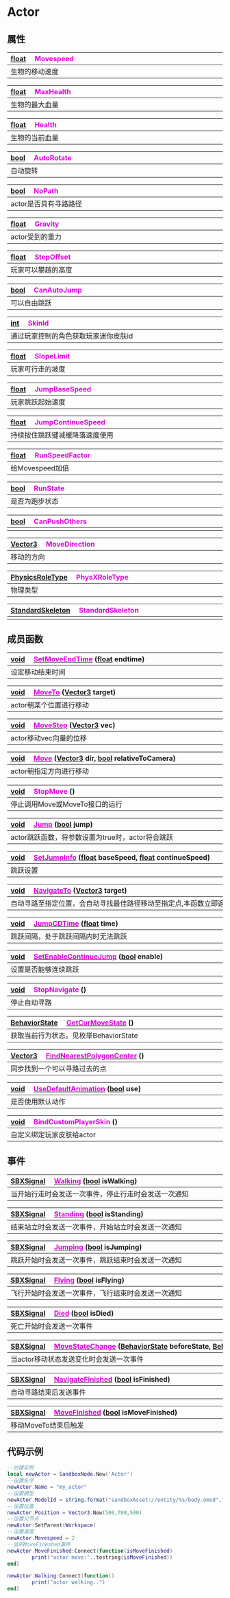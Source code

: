 # Actor

## 属性

|<div style="width:700px">[float](/Api/DataType/Number.md) &emsp;<font color="dd00dd">Movespeed</font></div>|
|:---|
|生物的移动速度|

|<div style="width:700px">[float](/Api/DataType/Number.md) &emsp;<font color="dd00dd">MaxHealth</font></div>|
|:---|
|生物的最大血量|

|<div style="width:700px">[float](/Api/DataType/Number.md) &emsp;<font color="dd00dd">Health</font></div>|
|:---|
|生物的当前血量|

|<div style="width:700px">[bool](/Api/DataType/Bool.md) &emsp;<font color="dd00dd">AutoRotate</font></div>|
|:---|
|自动旋转|

|<div style="width:700px">[bool](/Api/DataType/Bool.md) &emsp;<font color="dd00dd">NoPath</font></div>|
|:---|
|actor是否具有寻路路径|

|<div style="width:700px">[float](/Api/DataType/Number.md) &emsp;<font color="dd00dd">Gravity</font></div>|
|:---|
|actor受到的重力|

|<div style="width:700px">[float](/Api/DataType/Number.md) &emsp;<font color="dd00dd">StepOffset</font></div>|
|:---|
|玩家可以攀越的高度|

|<div style="width:700px">[bool](/Api/DataType/Bool.md) &emsp;<font color="dd00dd">CanAutoJump</font></div>|
|:---|
|可以自由跳跃|

|<div style="width:700px">[int](/Api/DataType/Number.md) &emsp;<font color="dd00dd">SkinId</font></div>|
|:---|
|通过玩家控制的角色获取玩家迷你皮肤id|

|<div style="width:700px">[float](/Api/DataType/Number.md) &emsp;<font color="dd00dd">SlopeLimit</font></div>|
|:---|
|玩家可行走的坡度|

|<div style="width:700px">[float](/Api/DataType/Number.md) &emsp;<font color="dd00dd">JumpBaseSpeed</font></div>|
|:---|
|玩家跳跃起始速度|

|<div style="width:700px">[float](/Api/DataType/Number.md) &emsp;<font color="dd00dd">JumpContinueSpeed</font></div>|
|:---|
|持续按住跳跃键减缓降落速度使用|

|<div style="width:700px">[float](/Api/DataType/Number.md) &emsp;<font color="dd00dd">RunSpeedFactor</font></div>|
|:---|
|给Movespeed加倍|

|<div style="width:700px">[bool](/Api/DataType/Bool.md) &emsp;<font color="dd00dd">RunState</font></div>|
|:---|
|是否为跑步状态|

|<div style="width:700px">[bool](/Api/DataType/Bool.md) &emsp;<font color="dd00dd">CanPushOthers</font></div>|
|:---|
||

|<div style="width:700px">[Vector3](/Api/DataType/Vector3.md) &emsp;<font color="dd00dd">MoveDirection</font></div>|
|:---|
|移动的方向|

|<div style="width:700px">[PhysicsRoleType](/Api/Enums/PhysicsRoleType.md) &emsp;<font color="dd00dd">PhysXRoleType</font></div>|
|:---|
|物理类型|

|<div style="width:700px">[StandardSkeleton](/Api/Enums/StandardSkeleton.md) &emsp;<font color="dd00dd">StandardSkeleton</font></div>|
|:---|
||

## 成员函数

|<div style="width:700px">[void](/Api/DataType/Void.md) &emsp;[<font color="dd00dd">SetMoveEndTime</font>](/Api/Classes/Role/Actor_F/SetMoveEndTime.md) ([float](/Api/DataType/Number.md) endtime)</div>|
|:---|
|设定移动结束时间|

|<div style="width:700px">[void](/Api/DataType/Void.md) &emsp;[<font color="dd00dd">MoveTo</font>](/Api/Classes/Role/Actor_F/MoveTo.md) ([Vector3](/Api/DataType/Vector3.md) target)</div>|
|:---|
|actor朝某个位置进行移动|

|<div style="width:700px">[void](/Api/DataType/Void.md) &emsp;[<font color="dd00dd">MoveStep</font>](/Api/Classes/Role/Actor_F/MoveStep.md) ([Vector3](/Api/DataType/Vector3.md) vec)</div>|
|:---|
|actor移动vec向量的位移|

|<div style="width:700px">[void](/Api/DataType/Void.md) &emsp;[<font color="dd00dd">Move</font>](/Api/Classes/Role/Actor_F/Move.md) ([Vector3](/Api/DataType/Vector3.md) dir, [bool](/Api/DataType/Bool.md) relativeToCamera)</div>|
|:---|
|actor朝指定方向进行移动|

|<div style="width:700px">[void](/Api/DataType/Void.md) &emsp;<font color="dd00dd">StopMove</font> ()</div>|
|:---|
|停止调用Move或MoveTo接口的运行|

|<div style="width:700px">[void](/Api/DataType/Void.md) &emsp;[<font color="dd00dd">Jump</font>](/Api/Classes/Role/Actor_F/Jump.md) ([bool](/Api/DataType/Bool.md) jump)</div>|
|:---|
|actor跳跃函数，将参数设置为true时，actor将会跳跃|

|<div style="width:700px">[void](/Api/DataType/Void.md) &emsp;[<font color="dd00dd">SetJumpInfo</font>](/Api/Classes/Role/Actor_F/SetJumpInfo.md) ([float](/Api/DataType/Number.md) baseSpeed, [float](/Api/DataType/Number.md) continueSpeed)</div>|
|:---|
|跳跃设置|

|<div style="width:700px">[void](/Api/DataType/Void.md) &emsp;[<font color="dd00dd">NavigateTo</font>](/Api/Classes/Role/Actor_F/NavigateTo.md) ([Vector3](/Api/DataType/Vector3.md) target)</div>|
|:---|
|自动寻路至指定位置，会自动寻找最佳路径移动至指定点,本函数立即返回|

|<div style="width:700px">[void](/Api/DataType/Void.md) &emsp;[<font color="dd00dd">JumpCDTime</font>](/Api/Classes/Role/Actor_F/JumpCDTime.md) ([float](/Api/DataType/Number.md) time)</div>|
|:---|
|跳跃间隔，处于跳跃间隔内时无法跳跃|

|<div style="width:700px">[void](/Api/DataType/Void.md) &emsp;[<font color="dd00dd">SetEnableContinueJump</font>](/Api/Classes/Role/Actor_F/SetEnableContinueJump.md) ([bool](/Api/DataType/Bool.md) enable)</div>|
|:---|
|设置是否能够连续跳跃|

|<div style="width:700px">[void](/Api/DataType/Void.md) &emsp;<font color="dd00dd">StopNavigate</font> ()</div>|
|:---|
|停止自动寻路|

|<div style="width:700px">[BehaviorState](/Api/Enums/BehaviorState.md) &emsp;[<font color="dd00dd">GetCurMoveState</font>](/Api/Classes/Role/Actor_F/GetCurMoveState.md) ()</div>|
|:---|
|获取当前行为状态。见枚举BehaviorState|

|<div style="width:700px">[Vector3](/Api/DataType/Vector3.md) &emsp;[<font color="dd00dd">FindNearestPolygonCenter</font>](/Api/Classes/Role/Actor_F/FindNearestPolygonCenter.md) ()</div>|
|:---|
|同步找到一个可以寻路过去的点|

|<div style="width:700px">[void](/Api/DataType/Void.md) &emsp;[<font color="dd00dd">UseDefaultAnimation</font>](/Api/Classes/Role/Actor_F/UseDefaultAnimation.md) ([bool](/Api/DataType/Bool.md) use)</div>|
|:---|
|是否使用默认动作|

|<div style="width:700px">[void](/Api/DataType/Void.md) &emsp;<font color="dd00dd">BindCustomPlayerSkin</font> ()</div>|
|:---|
|自定义绑定玩家皮肤给actor|

## 事件

|<div style="width:700px">[SBXSignal](/Api/DataType/SBXSignal.md) &emsp;[<font color="dd00dd">Walking</font>](/Api/Classes/Role/Actor_F/Walking.md) ([bool](/Api/DataType/Bool.md) isWalking)</div>|
|:---|
|当开始行走时会发送一次事件，停止行走时会发送一次通知|

|<div style="width:700px">[SBXSignal](/Api/DataType/SBXSignal.md) &emsp;[<font color="dd00dd">Standing</font>](/Api/Classes/Role/Actor_F/Standing.md) ([bool](/Api/DataType/Bool.md) isStanding)</div>|
|:---|
|结束站立时会发送一次事件，开始站立时会发送一次通知|

|<div style="width:700px">[SBXSignal](/Api/DataType/SBXSignal.md) &emsp;[<font color="dd00dd">Jumping</font>](/Api/Classes/Role/Actor_F/Jumping.md) ([bool](/Api/DataType/Bool.md) isJumping)</div>|
|:---|
|跳跃开始时会发送一次事件，跳跃结束时会发送一次通知|

|<div style="width:700px">[SBXSignal](/Api/DataType/SBXSignal.md) &emsp;[<font color="dd00dd">Flying</font>](/Api/Classes/Role/Actor_F/Flying.md) ([bool](/Api/DataType/Bool.md) isFlying)</div>|
|:---|
|飞行开始时会发送一次事件，飞行结束时会发送一次通知|

|<div style="width:700px">[SBXSignal](/Api/DataType/SBXSignal.md) &emsp;[<font color="dd00dd">Died</font>](/Api/Classes/Role/Actor_F/Died.md) ([bool](/Api/DataType/Bool.md) isDied)</div>|
|:---|
|死亡开始时会发送一次事件|

|<div style="width:700px">[SBXSignal](/Api/DataType/SBXSignal.md) &emsp;[<font color="dd00dd">MoveStateChange</font>](/Api/Classes/Role/Actor_F/MoveStateChange.md) ([BehaviorState](/Api/Enums/BehaviorState.md) beforeState, [BehaviorState](/Api/Enums/BehaviorState.md) afterState)</div>|
|:---|
|当actor移动状态发送变化时会发送一次事件|

|<div style="width:700px">[SBXSignal](/Api/DataType/SBXSignal.md) &emsp;[<font color="dd00dd">NavigateFinished</font>](/Api/Classes/Role/Actor_F/NavigateFinished.md) ([bool](/Api/DataType/Bool.md) isFinished)</div>|
|:---|
|自动寻路结束后发送事件|

|<div style="width:700px">[SBXSignal](/Api/DataType/SBXSignal.md) &emsp;[<font color="dd00dd">MoveFinished</font>](/Api/Classes/Role/Actor_F/MoveFinished.md) ([bool](/Api/DataType/Bool.md) isMoveFinished)</div>|
|:---|
|移动MoveTo结束后触发|

## 代码示例

```lua
--创建实例
local newActor = SandboxNode.New('Actor')
--设置名字
newActor.Name = "my_actor"
--设置模型
newActor.ModelId = string.format("sandboxAsset://entity/%s/body.omod","100010")
--设置位置
newActor.Position = Vector3.New(500,700,500)
--设置父节点
newActor:SetParent(Workspace)
--设置速度
newActor.Movespeed = 2 
--监听MoveFineshed事件
newActor.MoveFinished:Connect(function(isMoveFinished)
        print("actor move:"..tostring(isMoveFinished))
end)

newActor.Walking:Connect(function()
        print("actor walking..")
end)
```